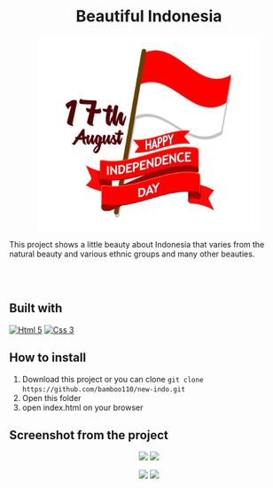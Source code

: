 <h1 align='center'>Beautiful Indonesia</h1>

<p align='center'>
    <img width="400" src='independence.png' />
</p>

<p>This project shows a little beauty about Indonesia that varies from the natural beauty and various ethnic groups and many other beauties.</p>

<br>
<br>

## Built with
[![Html 5](https://img.shields.io/badge/Html-5-blue)](https://developer.mozilla.org/en-US/docs/Web/Guide/HTML/HTML5)
[![Css 3](https://img.shields.io/badge/Css-3-orange)](http://www.css3.info/)
 
## How to install
1. Download this project or you can clone ``` git clone https://github.com/bamboo110/new-indo.git ```
2. Open this folder
3. open index.html on your browser

## Screenshot from the project
<p align='center'>
  <span>
      <image width="200" src="assets/img/indonesia-1.PNG" />
      <image width="200" src="assets/img/indonesia-2.PNG" />
  </span>
</p>

<p align='center'>
  <span>
      <image width="200" src="assets/img/indonesia-3.PNG" />
      <image width="200" src="assets/img/indonesia-4.PNG" />
  </span>
</p>
